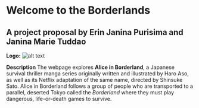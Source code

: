 # Welcome to the Borderlands
## A project proposal by Erin Janina Purisima and Janina Marie Tuddao

**Logo:**
![alt text](image.png)

**Description**
The webpage explores **Alice in Borderland**, a Japanese survival thriller manga series originally written and illustrated by Haro Aso, as well as its Netflix adaptation of the same name, directed by Shinsuke Sato. Alice in Borderland follows a group of people who are transported to a parallel, deserted Tokyo called the *Borderland* where they must play dangerous, life-or-death games to survive.
